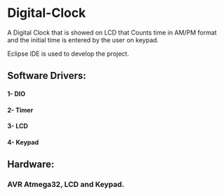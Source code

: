 # Digital-Clock
A Digital Clock that is showed on LCD that Counts time in AM/PM format and the initial time is entered by the user on keypad.

Eclipse IDE is used to develop the project.

## Software Drivers:
#### 1- DIO
#### 2- Timer
#### 3- LCD
#### 4- Keypad

## Hardware:
### AVR Atmega32, LCD and Keypad. 

